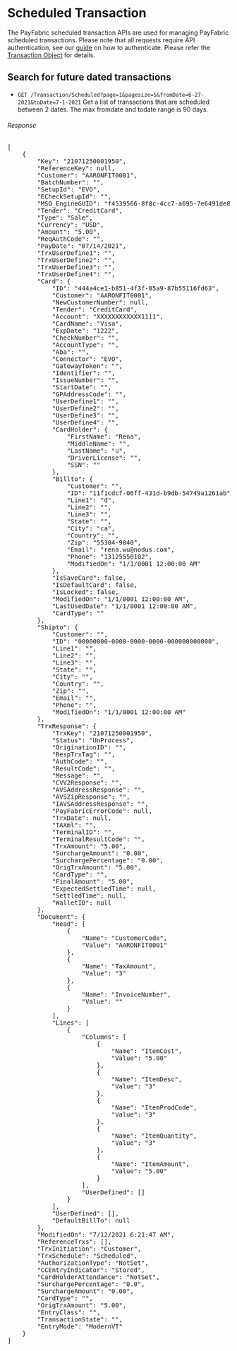 Scheduled Transaction
=================

The PayFabric scheduled transaction APIs are used for managing PayFabric scheduled transactions.  Please note that all requests require API authentication, see our [guide](Authentication.md) on how to authenticate. Please refer the [Transaction Object](/PayFabric/Sections/3.1JSONObjects.md#transaction) for details.

Search for future dated transactions
-------------------------------------
* `GET /Transaction/Scheduled?page=1&pagesize=5&fromDate=6-27-2021&toDate=7-1-2021` Get a list of transactions that are scheduled between 2 dates. The max fromdate and todate range is 90 days.

###### Response
<pre>
[
    {
        "Key": "21071250001950",
        "ReferenceKey": null,
        "Customer": "AARONFIT0001",
        "BatchNumber": "",
        "SetupId": "EVO",
        "ECheckSetupId": "",
        "MSO_EngineGUID": "f4539566-8f8c-4cc7-a695-7e6491de8bf2",
        "Tender": "CreditCard",
        "Type": "Sale",
        "Currency": "USD",
        "Amount": "5.00",
        "ReqAuthCode": "",
        "PayDate": "07/14/2021",
        "TrxUserDefine1": "",
        "TrxUserDefine2": "",
        "TrxUserDefine3": "",
        "TrxUserDefine4": "",
        "Card": {
            "ID": "444a4ce1-b851-4f3f-85a9-87b55116fd63",
            "Customer": "AARONFIT0001",
            "NewCustomerNumber": null,
            "Tender": "CreditCard",
            "Account": "XXXXXXXXXXXX1111",
            "CardName": "Visa",
            "ExpDate": "1222",
            "CheckNumber": "",
            "AccountType": "",
            "Aba": "",
            "Connector": "EVO",
            "GatewayToken": "",
            "Identifier": "",
            "IssueNumber": "",
            "StartDate": "",
            "GPAddressCode": "",
            "UserDefine1": "",
            "UserDefine2": "",
            "UserDefine3": "",
            "UserDefine4": "",
            "CardHolder": {
                "FirstName": "Rena",
                "MiddleName": "",
                "LastName": "u",
                "DriverLicense": "",
                "SSN": ""
            },
            "Billto": {
                "Customer": "",
                "ID": "11f1cdcf-06ff-431d-b9db-54749a1261ab",
                "Line1": "d",
                "Line2": "",
                "Line3": "",
                "State": "",
                "City": "ca",
                "Country": "",
                "Zip": "55304-9840",
                "Email": "rena.wu@nodus.com",
                "Phone": "13125550102",
                "ModifiedOn": "1/1/0001 12:00:00 AM"
            },
            "IsSaveCard": false,
            "IsDefaultCard": false,
            "IsLocked": false,
            "ModifiedOn": "1/1/0001 12:00:00 AM",
            "LastUsedDate": "1/1/0001 12:00:00 AM",
            "CardType": ""
        },
        "Shipto": {
            "Customer": "",
            "ID": "00000000-0000-0000-0000-000000000000",
            "Line1": "",
            "Line2": "",
            "Line3": "",
            "State": "",
            "City": "",
            "Country": "",
            "Zip": "",
            "Email": "",
            "Phone": "",
            "ModifiedOn": "1/1/0001 12:00:00 AM"
        },
        "TrxResponse": {
            "TrxKey": "21071250001950",
            "Status": "UnProcess",
            "OriginationID": "",
            "RespTrxTag": "",
            "AuthCode": "",
            "ResultCode": "",
            "Message": "",
            "CVV2Response": "",
            "AVSAddressResponse": "",
            "AVSZipResponse": "",
            "IAVSAddressResponse": "",
            "PayFabricErrorCode": null,
            "TrxDate": null,
            "TAXml": "",
            "TerminalID": "",
            "TerminalResultCode": "",
            "TrxAmount": "5.00",
            "SurchargeAmount": "0.00",
            "SurchargePercentage": "0.00",
            "OrigTrxAmount": "5.00",
            "CardType": "",
            "FinalAmount": "5.00",
            "ExpectedSettledTime": null,
            "SettledTime": null,
            "WalletID": null
        },
        "Document": {
            "Head": [
                {
                    "Name": "CustomerCode",
                    "Value": "AARONFIT0001"
                },
                {
                    "Name": "TaxAmount",
                    "Value": "3"
                },
                {
                    "Name": "InvoiceNumber",
                    "Value": ""
                }
            ],
            "Lines": [
                {
                    "Columns": [
                        {
                            "Name": "ItemCost",
                            "Value": "5.00"
                        },
                        {
                            "Name": "ItemDesc",
                            "Value": "3"
                        },
                        {
                            "Name": "ItemProdCode",
                            "Value": "3"
                        },
                        {
                            "Name": "ItemQuantity",
                            "Value": "3"
                        },
                        {
                            "Name": "ItemAmount",
                            "Value": "5.00"
                        }
                    ],
                    "UserDefined": []
                }
            ],
            "UserDefined": [],
            "DefaultBillTo": null
        },
        "ModifiedOn": "7/12/2021 6:21:47 AM",
        "ReferenceTrxs": [],
        "TrxInitiation": "Customer",
        "TrxSchedule": "Scheduled",
        "AuthorizationType": "NotSet",
        "CCEntryIndicator": "Stored",
        "CardHolderAttendance": "NotSet",
        "SurchargePercentage": "0.0",
        "SurchargeAmount": "0.00",
        "CardType": "",
        "OrigTrxAmount": "5.00",
        "EntryClass": "",
        "TransactionState": "",
        "EntryMode": "ModernVT"
    }
]
</pre>

